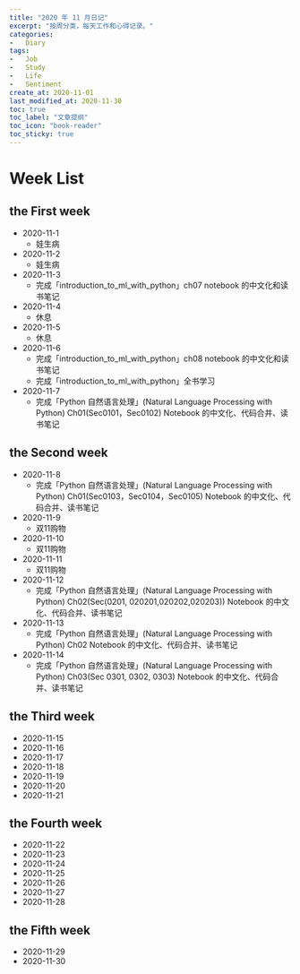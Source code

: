 ```yaml
---
title: "2020 年 11 月日记"
excerpt: "按周分类，每天工作和心得记录。"
categories:
-   Diary
tags:
-   Job
-   Study
-   Life
-   Sentiment
create_at: 2020-11-01
last_modified_at: 2020-11-30
toc: true
toc_label: "文章提纲"
toc_icon: "book-reader"
toc_sticky: true
---
```


# Week List

## the First week

-   2020-11-1
    -   娃生病
-   2020-11-2
    -   娃生病
-   2020-11-3
    -   完成「introduction_to_ml_with_python」ch07 notebook 的中文化和读书笔记
-   2020-11-4
    -   休息
-   2020-11-5
    -   休息
-   2020-11-6
    -   完成「introduction_to_ml_with_python」ch08 notebook 的中文化和读书笔记
    -   完成「introduction_to_ml_with_python」全书学习
-   2020-11-7
    -   完成「Python 自然语言处理」(Natural Language Processing with Python) Ch01(Sec0101，Sec0102) Notebook 的中文化、代码合并、读书笔记

## the Second week

-   2020-11-8
    -   完成「Python 自然语言处理」(Natural Language Processing with Python) Ch01(Sec0103，Sec0104，Sec0105) Notebook 的中文化、代码合并、读书笔记
-   2020-11-9
    -   双11购物
-   2020-11-10
    -   双11购物
-   2020-11-11
    -   双11购物
-   2020-11-12
    -   完成「Python 自然语言处理」(Natural Language Processing with Python) Ch02(Sec(0201, 020201,020202,020203)) Notebook 的中文化、代码合并、读书笔记
-   2020-11-13
    -   完成「Python 自然语言处理」(Natural Language Processing with Python) Ch02 Notebook 的中文化、代码合并、读书笔记
-   2020-11-14
    -   完成「Python 自然语言处理」(Natural Language Processing with Python) Ch03(Sec 0301, 0302, 0303) Notebook 的中文化、代码合并、读书笔记

## the Third week

-   2020-11-15
-   2020-11-16
-   2020-11-17
-   2020-11-18
-   2020-11-19
-   2020-11-20
-   2020-11-21

## the Fourth week

-   2020-11-22
-   2020-11-23
-   2020-11-24
-   2020-11-25
-   2020-11-26
-   2020-11-27
-   2020-11-28

## the Fifth week

-   2020-11-29
-   2020-11-30
